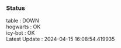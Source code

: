 ### Status


table : DOWN  
hogwarts : OK  
icy-bot : OK  
Latest Update : 2024-04-15 16:08:54.419935
